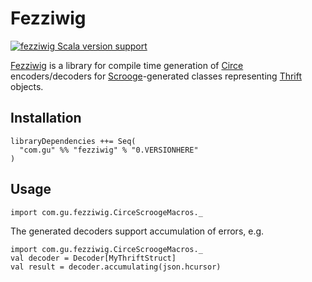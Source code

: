 Fezziwig
========

[![fezziwig Scala version support](https://index.scala-lang.org/guardian/fezziwig/fezziwig/latest-by-scala-version.svg?platform=jvm)](https://index.scala-lang.org/guardian/fezziwig/fezziwig)

[Fezziwig](https://en.wikipedia.org/wiki/Mr._Fezziwig) is a library for compile time generation of [Circe](https://github.com/circe/circe) encoders/decoders for [Scrooge](https://twitter.github.io/scrooge/)-generated classes representing [Thrift](http://thrift.apache.org/) objects.

Installation
------------
```
libraryDependencies ++= Seq(
  "com.gu" %% "fezziwig" % "0.VERSIONHERE"
)
```

Usage
-----
```
import com.gu.fezziwig.CirceScroogeMacros._
```

The generated decoders support accumulation of errors, e.g.
```
import com.gu.fezziwig.CirceScroogeMacros._
val decoder = Decoder[MyThriftStruct]
val result = decoder.accumulating(json.hcursor)
```
